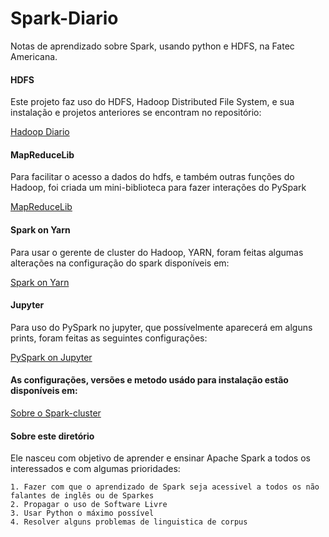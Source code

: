 # Spark-Diario
Notas de aprendizado sobre Spark, usando python e HDFS, na Fatec Americana.

#### HDFS
Este projeto faz uso do HDFS, Hadoop Distributed File System, e sua instalação e projetos anteriores se encontram no repositório:

[Hadoop Diario](https://github.com/z4r4tu5tr4/Hadoop-diario)

#### MapReduceLib
Para facilitar o acesso a dados do hdfs, e também outras funções do Hadoop, foi criada um mini-biblioteca para fazer interações do PySpark

[MapReduceLib](https://github.com/z4r4tu5tr4/MapReduceLib)

#### Spark on Yarn
Para usar o gerente de cluster do Hadoop, YARN, foram feitas algumas alterações na configuração do spark disponíveis em:

[Spark on Yarn](https://github.com/z4r4tu5tr4/Spark-Diario/tree/master/spark_on_yarn)

#### Jupyter
Para uso do PySpark no jupyter, que possívelmente aparecerá em alguns prints, foram feitas as seguintes configurações:

[PySpark on Jupyter](https://github.com/z4r4tu5tr4/Spark-Diario/blob/master/about/jupyter.md)

#### As configurações, versões e metodo usádo para instalação estão disponíveis em:

[Sobre o Spark-cluster]()

#### Sobre este diretório

Ele nasceu com objetivo de aprender e ensinar Apache Spark a todos os interessados e com algumas prioridades:

	1. Fazer com que o aprendizado de Spark seja acessivel a todos os não falantes de inglês ou de Sparkes
	2. Propagar o uso de Software Livre
	3. Usar Python o máximo possível
	4. Resolver alguns problemas de linguistica de corpus
